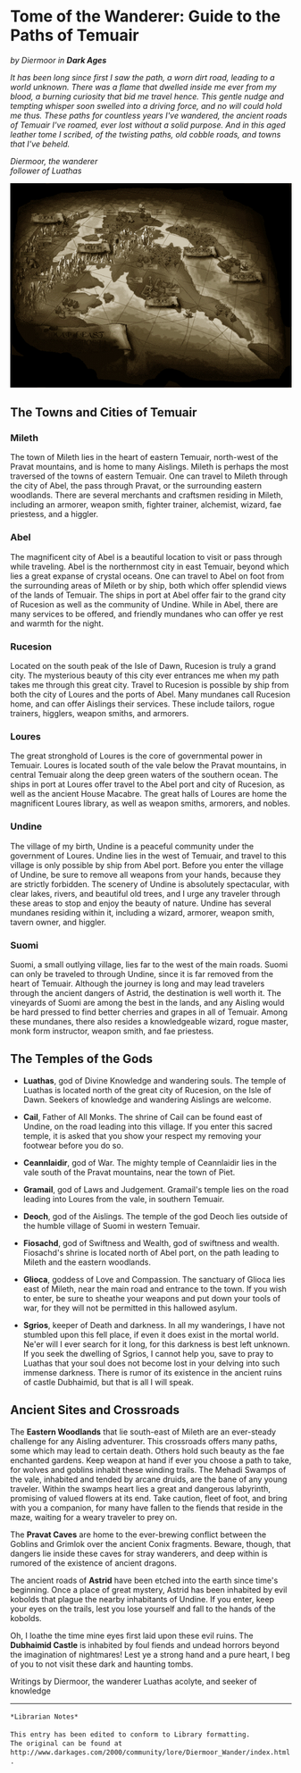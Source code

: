 # Tome of the Wanderer: Guide to the Paths of Temuair

_by Diermoor in_ ___Dark Ages___

_It has been long since first I saw the path, a worn dirt road, leading to a world unknown. There was a flame that dwelled inside me ever from my blood, a burning curiosity that bid me travel hence. This gentle nudge and tempting whisper soon swelled into a driving force, and no will could hold me thus. These paths for countless years I've wandered, the ancient roads of Temuair I've roamed, ever lost without a solid purpose. And in this aged leather tome I scribed, of the twisting paths, old cobble roads, and towns that I've beheld._

_Diermoor, the wanderer_  
_follower of Luathas_


![](images/diermoor_tome_1.png)

## The Towns and Cities of Temuair

### Mileth

The town of Mileth lies in the heart of eastern Temuair, north-west of the Pravat mountains, and is home to many Aislings. Mileth is perhaps the most traversed of the towns of eastern Temuair. One can travel to Mileth through the city of Abel, the pass through Pravat, or the surrounding eastern woodlands. There are several merchants and craftsmen residing in Mileth, including an armorer, weapon smith, fighter trainer, alchemist, wizard, fae priestess, and a higgler.

### Abel

The magnificent city of Abel is a beautiful location to visit or pass through while traveling. Abel is the northernmost city in east Temuair, beyond which lies a great expanse of crystal oceans. One can travel to Abel on foot from the surrounding areas of Mileth or by ship, both which offer splendid views of the lands of Temuair. The ships in port at Abel offer fair to the grand city of Rucesion as well as the community of Undine. While in Abel, there are many services to be offered, and friendly mundanes who can offer ye rest and warmth for the night.

### Rucesion

Located on the south peak of the Isle of Dawn, Rucesion is truly a grand city. The mysterious beauty of this city ever entrances me when my path takes me through this great city. Travel to Rucesion is possible by ship from both the city of Loures and the ports of Abel. Many mundanes call Rucesion home, and can offer Aislings their services. These include tailors, rogue trainers, higglers, weapon smiths, and armorers.

### Loures

The great stronghold of Loures is the core of governmental power in Temuair. Loures is located south of the vale below the Pravat mountains, in central Temuair along the deep green waters of the southern ocean. The ships in port at Loures offer travel to the Abel port and city of Rucesion, as well as the ancient House Macabre. The great halls of Loures are home the magnificent Loures library, as well as weapon smiths, armorers, and nobles.

### Undine

The village of my birth, Undine is a peaceful community under the government of Loures. Undine lies in the west of Temuair, and travel to this village is only possible by ship from Abel port. Before you enter the village of Undine, be sure to remove all weapons from your hands, because they are strictly forbidden. The scenery of Undine is absolutely spectacular, with clear lakes, rivers, and beautiful old trees, and I urge any traveler through these areas to stop and enjoy the beauty of nature. Undine has several mundanes residing within it, including a wizard, armorer, weapon smith, tavern owner, and higgler.

### Suomi

Suomi, a small outlying village, lies far to the west of the main roads. Suomi can only be traveled to through Undine, since it is far removed from the heart of Temuair. Although the journey is long and may lead travelers through the ancient dangers of Astrid, the destination is well worth it. The vineyards of Suomi are among the best in the lands, and any Aisling would be hard pressed to find better cherries and grapes in all of Temuair. Among these mundanes, there also resides a knowledgeable wizard, rogue master, monk form instructor, weapon smith, and fae priestess.

## The Temples of the Gods

+ __Luathas__, god of Divine Knowledge and wandering souls. The temple of Luathas is located north of the great city of Rucesion, on the Isle of Dawn. Seekers of knowledge and wandering Aislings are welcome.

+ __Cail__, Father of All Monks. The shrine of Cail can be found east of Undine, on the road leading into this village. If you enter this sacred temple, it is asked that you show your respect my removing your footwear before you do so.

+ __Ceannlaidir__, god of War. The mighty temple of Ceannlaidir lies in the vale south of the Pravat mountains, near the town of Piet.

+ __Gramail__, god of Laws and Judgement. Gramail's temple lies on the road leading into Loures from the vale, in southern Temuair.

+ __Deoch__, god of the Aislings. The temple of the god Deoch lies outside of the humble village of Suomi in western Temuair.

+ __Fiosachd__, god of Swiftness and Wealth, god of swiftness and wealth. Fiosachd's shrine is located north of Abel port, on the path leading to Mileth and the eastern woodlands.

+ __Glioca__, goddess of Love and Compassion. The sanctuary of Glioca lies east of Mileth, near the main road and entrance to the town. If you wish to enter, be sure to sheathe your weapons and put down your tools of war, for they will not be permitted in this hallowed asylum.

+ __Sgrios__, keeper of Death and darkness. In all my wanderings, I have not stumbled upon this fell place, if even it does exist in the mortal world. Ne'er will I ever search for it long, for this darkness is best left unknown. If you seek the dwelling of Sgrios, I cannot help you, save to pray to Luathas that your soul does not become lost in your delving into such immense darkness. There is rumor of its existence in the ancient ruins of castle Dubhaimid, but that is all I will speak.

## Ancient Sites and Crossroads

The __Eastern Woodlands__ that lie south-east of Mileth are an ever-steady challenge for any Aisling adventurer. This crossroads offers many paths, some which may lead to certain death. Others hold such beauty as the fae enchanted gardens. Keep weapon at hand if ever you choose a path to take, for wolves and goblins inhabit these winding trails.
The Mehadi Swamps of the vale, inhabited and tended by arcane druids, are the bane of any young traveler. Within the swamps heart lies a great and dangerous labyrinth, promising of valued flowers at its end. Take caution, fleet of foot, and bring with you a companion, for many have fallen to the fiends that reside in the maze, waiting for a weary traveler to prey on.

The __Pravat Caves__ are home to the ever-brewing conflict between the Goblins and Grimlok over the ancient Conix fragments. Beware, though, that dangers lie inside these caves for stray wanderers, and deep within is rumored of the existence of ancient dragons.

The ancient roads of __Astrid__ have been etched into the earth since time's beginning. Once a place of great mystery, Astrid has been inhabited by evil kobolds that plague the nearby inhabitants of Undine. If you enter, keep your eyes on the trails, lest you lose yourself and fall to the hands of the kobolds.

Oh, I loathe the time mine eyes first laid upon these evil ruins. The __Dubhaimid Castle__ is inhabited by foul fiends and undead horrors beyond the imagination of nightmares! Lest ye a strong hand and a pure heart, I beg of you to not visit these dark and haunting tombs.

Writings by Diermoor, the wanderer
Luathas acolyte, and seeker of knowledge

***

```
*Librarian Notes*

This entry has been edited to conform to Library formatting.
The original can be found at http://www.darkages.com/2000/community/lore/Diermoor_Wander/index.html .
```
